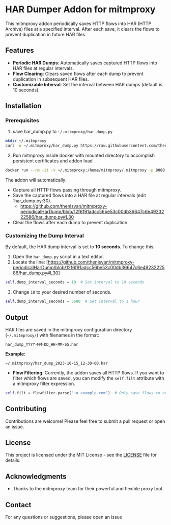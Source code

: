# HAR Dumper Addon for mitmproxy

This mitmproxy addon periodically saves HTTP flows into HAR (HTTP Archive) files at a specified interval. After each save, it clears the flows to prevent duplication in future HAR files.

## Features

- **Periodic HAR Dumps**: Automatically saves captured HTTP flows into HAR files at regular intervals.
- **Flow Clearing**: Clears saved flows after each dump to prevent duplication in subsequent HAR files.
- **Customizable Interval**: Set the interval between HAR dumps (default is 10 seconds).

## Installation

### Prerequisites
1. save har_dump.py to `~/.mitmproxy/har_dump.py`
```bash
mkdir ~/.mitmproxy
curl -o ~/.mitmproxy/har_dump.py https://raw.githubusercontent.com/thenisvan/mitmproxy-periodicalHarDump/refs/heads/main/har_dump.py

```
2. Run mitmproxy inside docker with mounted directory to accomplish persistent certificates and addon load
```bash
docker run --rm -it -v ~/.mitmproxy:/home/mitmproxy/.mitmproxy -p 8080:8080 -p 127.0.0.1:8081:8081 mitmproxy/mitmproxy mitmproxy -q -s /home/mitmproxy/.mitmproxy/har_dump.py

```

The addon will automatically:

- Capture all HTTP flows passing through mitmproxy.
- Save the captured flows into a HAR file at regular intervals (edit `har_dump.py:30).
  - https://github.com/thenisvan/mitmproxy-periodicalHarDump/blob/12f6f91adcc56be53c00db36647c6e4923222586/har_dump.py#L30
- Clear the flows after each dump to prevent duplication.

### Customizing the Dump Interval

By default, the HAR dump interval is set to **10 seconds**. To change this:

1. Open the `har_dump.py` script in a text editor. 
2. Locate the line: [https://github.com/thenisvan/mitmproxy-periodicalHarDump/blob/12f6f91adcc56be53c00db36647c6e4923222586/har_dump.py#L30]

```python
self.dump_interval_seconds = 10  # Set interval to 10 seconds
```

3. Change `10` to your desired number of seconds.

```python
self.dump_interval_seconds = 3600  # Set interval to 1 hour
```

## Output

HAR files are saved in the mitmproxy configuration directory (`~/.mitmproxy/`) with filenames in the format:

```
har_dump_YYYY-MM-DD_HH-MM-SS.har
```

**Example:**

```
~/.mitmproxy/har_dump_2023-10-15_12-30-00.har
```

- **Flow Filtering**: Currently, the addon saves all HTTP flows. If you want to filter which flows are saved, you can modify the `self.filt` attribute with a mitmproxy filter expression.

```python
self.filt = flowfilter.parse("~u example.com")  # Only save flows to example.com
```

## Contributing

Contributions are welcome! Please feel free to submit a pull request or open an issue.

## License

This project is licensed under the MIT License - see the [LICENSE](LICENSE) file for details.

## Acknowledgments

- Thanks to the mitmproxy team for their powerful and flexible proxy tool.

## Contact

For any questions or suggestions, please open an issue 
